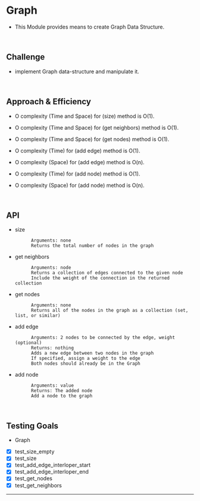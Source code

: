 # Graph

- This Module provides means to create Graph Data Structure.

<br>

## Challenge

- implement Graph data-structure and manipulate it.

<br>

## Approach & Efficiency

- O complexity (Time and Space) for (size) method is O(1).

- O complexity (Time and Space) for (get neighbors) method is O(1).

- O complexity (Time and Space) for (get nodes) method is O(1).

- O complexity (Time) for (add edge) method is O(1).
- O complexity (Space) for (add edge) method is O(n).

- O complexity (Time) for (add node) method is O(1).
- O complexity (Space) for (add node) method is O(n).


<br>

## API

- size

            Arguments: none
            Returns the total number of nodes in the graph


- get neighbors


            Arguments: node
            Returns a collection of edges connected to the given node
            Include the weight of the connection in the returned collection

- get nodes


            Arguments: none
            Returns all of the nodes in the graph as a collection (set, list, or similar)


- add edge


            Arguments: 2 nodes to be connected by the edge, weight (optional)
            Returns: nothing
            Adds a new edge between two nodes in the graph
            If specified, assign a weight to the edge
            Both nodes should already be in the Graph

- add node

            Arguments: value
            Returns: The added node
            Add a node to the graph


<br>

## Testing Goals

- Graph

- [x] test_size_empty
- [x] test_size
- [x] test_add_edge_interloper_start
- [X] test_add_edge_interloper_end
- [X] test_get_nodes
- [x] test_get_neighbors

---------------------------------------------------------------------------
